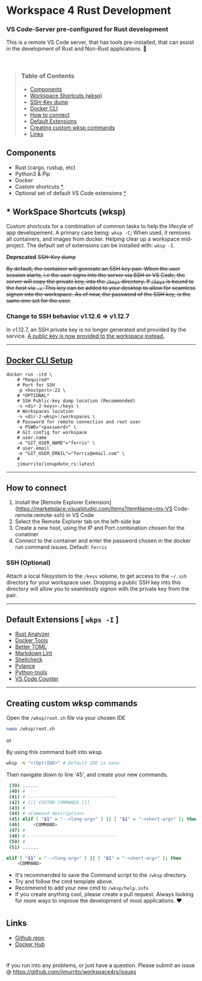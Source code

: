 # Workspace 4 Rust Development

### VS Code-Server pre-configured for Rust development

This is a remote VS Code server, that has tools pre-installed, that can assist in the development of Rust and Non-Rust applications. 🦀

<br>

> ### Table of Contents
>
> - [Components](https://github.com/jimurrito/workspace4rs#components)
> - [Workspace Shortcuts (wksp)](https://github.com/jimurrito/workspace4rs#-workspace-shortcuts-wksp)
> - [SSH-Key dump](https://github.com/jimurrito/workspace4rs#ssh-key-dump)
> - [Docker CLI](https://github.com/jimurrito/workspace4rs#docker-cli-setup)
> - [How to connect](https://github.com/jimurrito/workspace4rs#how-to-connect)
> - [Default Extensions](https://github.com/jimurrito/workspace4rs#default-extensions--wkps--i-)
> - [Creating custom wksp commands](https://github.com/jimurrito/workspace4rs#creating-custom-wksp-commands)
> - [Links](https://github.com/jimurrito/workspace4rs#links)

## Components

- Rust (cargo, rustup, etc)
- Python3 & Pip
- Docker
- Custom shortcuts [*](<https://github.com/jimurrito/workspace4rs#-workspace-shortcuts-wksp>)
- Optional set of default VS Code extensions [*](<https://github.com/jimurrito/workspace4rs#-workspace-shortcuts-wksp>)

## * WorkSpace Shortcuts (wksp)

Custom shortcuts for a combination of common tasks to help the lifecyle of app developement.
A primary case being: `wksp -C`; When used, it removes all containers, and images from docker. Helping clear up a workspace mid-project.
The default set of extensions can be installed with: `wksp -I`.

**Deprecated** ~~SSH-Key dump~~

~~By default, the container will generate an SSH key pair. When the user session starts, i.e the user signs into the server via SSH or VS Code, the server will copy the private key, into the `/keys` directory. If `/keys` is bound to the host via `-v`. This key can be added to your desktop to allow for seamless signon into the workspace. As of now, the password of the SSH key, is the same one set for the user.~~

### Change to SSH behavior v1.12.6 => v1.12.7

In v1.12.7, an SSH private key is no longer generated and provided by the service. [A public key is now provided to the workspace instead.](https://github.com/jimurrito/workspace4rs#change-to-ssh-behavior-v1126--v1127)

---

## [Docker CLI Setup](https://hub.docker.com/repository/docker/jimurrito/workspace4rs)

```docker
docker run -itd \
    # *Required*
    # Port for SSH
    -p <hostport>:22 \
    # *OPTIONAL*
    # SSH Public-key dump location (Recommended)
    -v <dir-2-keys>:/keys \
    # Workspaces location
    -v <dir-2-wksp>:/workspaces \
    # Password for remote connection and root user
    -e PSWD="<password>" \
    # Git config for workspace
    # user.name
    -e "GIT_USER_NAME"="ferris" \
    # user.email
    -e "GIT_USER_EMAIL"="ferris@email.com" \
    #
    jimurrito/ionupdate_rs:latest

```

---

## How to connect

1. Install the [Remote Explorer Extension](<https://marketplace.visualstudio.com/items?itemName=ms-VS> Code-remote.remote-ssh) in VS Code
2. Select the Remote Explorer tab on the left-side bar
3. Create a new host, using the IP and Port combination chosen for the conatiner
4. Connect to the container and enter the password chosen in the docker run command issues. Default: `ferris`

### SSH (Optional)

   Attach a local filesystem to the `/keys` volume, to get access to the `~/.ssh` directory for your workspace user. Dropping a public SSH key into this directory will allow you to seamlessly signon with the private key from the pair.

---

## Default Extensions [ `wkps -I` ]

- [Rust Analyzer](<https://marketplace.visualstudio.com/items?itemName=rust-lang.rust-analyzer>)
- [Docker Tools](<https://marketplace.visualstudio.com/items?itemName=ms-azuretools.VSCode-docker>)
- [Better TOML](https://marketplace.visualstudio.com/items?itemName=bungcip.better-toml>)
- [Markdown Lint](<https://marketplace.visualstudio.com/items?itemName=DavidAnson.VSCode-markdownlint>)
- [Shellcheck](<https://marketplace.visualstudio.com/items?itemName=timonwong.shellcheck>)
- [Pylance](<https://marketplace.visualstudio.com/items?itemName=ms-python.VSCode-pylance>)
- [Python-tools](<https://marketplace.visualstudio.com/items?itemName=ms-python.python>)
- [VS Code Counter](<https://marketplace.visualstudio.com/items?itemName=uctakeoff.VSCode-counter>)

---

## Creating custom wksp commands

   Open the `/wksp/root.sh` file via your chosen IDE

   ```sh
   nano /wksp/root.sh
   ```

   or

   By using this command built into wksp

   ```sh
   wksp -N "<(Opt)IDE>" # Default IDE is nano
   ```

   Then navigate down to line '45', and create your new commands.

   ```sh
    (39) ......
    (40) #
    (41) # ---------------------------------
    (42) # [[[ CUSTOM COMMANDS ]]]
    (43) #
    (44) # <Command description>
    (45) elif [ "$1" = "--<long-arg>" ] || [ "$1" = "-<short-arg>" ]; then
    (46)     <COMMAND>
    (47) #
    (48) # ---------------------------------
    (50) #
    (51) ......
   ```

   ```sh
   elif [ "$1" = "--<long-arg>" ] || [ "$1" = "-<short-arg>" ]; then
       <COMMAND>
   ```

- It's recommended to save the Command script to the `/wksp` directory.
- Try and follow the cmd template above.
- Recommend to add your new cmd to `/wksp/help.info`
- If you create anything cool, please create a pull request. Always looking for more ways to improve the development of most applications. ❤️

#

## Links

- [Github repo](https://github.com/jimurrito/workspace4rs)
- [Docker Hub](https://hub.docker.com/repository/docker/jimurrito/workspace4rs)

#

If you run into any problems, or just have a question. Please submit an issue @ <https://github.com/jimurrito/workspace4rs/issues>
